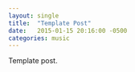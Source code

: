 ```yaml
---
layout: single
title:  "Template Post"
date:   2015-01-15 20:16:00 -0500
categories: music
---
```

Template post.
